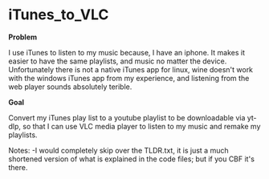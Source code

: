 # iTunes_to_VLC

**Problem**

I use iTunes to listen to my music because, I have an iphone. It makes it easier to have the same playlists, and music no matter the device. Unfortunately there is not a native iTunes app for linux, wine doesn't work with the windows iTunes app from my experience, and listening from the web player sounds absolutely terible. 

**Goal**

Convert my iTunes play list to a youtube playlist to be downloadable via yt-dlp, so that I can use VLC media player to listen to my music and remake my playlists.

Notes: 
  -I would completely skip over the TLDR.txt, it is just a much shortened version of what is explained in the code files; but if you CBF it's there.
